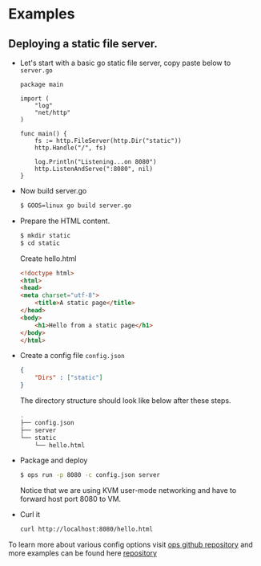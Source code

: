 Examples
========
## **Deploying a static file server.**

* Let's start with a basic go static file server, copy paste below to  `server.go`

	```golang
    package main

    import (
        "log"
        "net/http"
    )

    func main() {
        fs := http.FileServer(http.Dir("static"))
        http.Handle("/", fs)

        log.Println("Listening...on 8080")
        http.ListenAndServe(":8080", nil)
    }
	```

* Now build server.go

	```sh
	$ GOOS=linux go build server.go
	```
* Prepare the HTML content.
    ```sh
    $ mkdir static
    $ cd static 
    ```
    Create hello.html

    ```html
    <!doctype html>
    <html>
    <head>
    <meta charset="utf-8">
        <title>A static page</title>
    </head>
    <body>
        <h1>Hello from a static page</h1>
    </body>
    </html>
    ```

* Create a config file
    `config.json`
    ```json
    {
        "Dirs" : ["static"]
    }
    ```
    The directory structure should look like below after these steps.
    ```bash
    .
    ├── config.json
    ├── server
    └── static
        └── hello.html
    ```

* Package and deploy

	```sh
	$ ops run -p 8080 -c config.json server 
	```
    Notice that we are using KVM user-mode networking and have to forward host port 8080 to VM. 
* Curl it 
    ```bash
    curl http://localhost:8080/hello.html
    ```

To learn more about various config options visit [ops github repository](https://github.com/nanovms/ops) and more examples can be found here [repository](https://github.com/nanovms/ops-examples)
